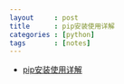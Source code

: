 ```yaml
---
layout     : post
title      : pip安装使用详解
categories : [python]
tags       : [notes]
---
```

* [pip安装使用详解](http://www.ttlsa.com/python/how-to-install-and-use-pip-ttlsa/)